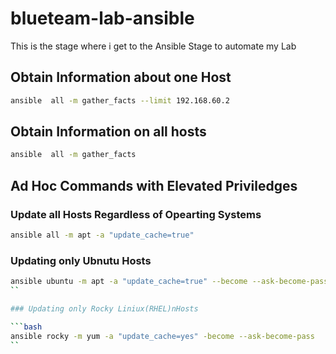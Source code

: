 # blueteam-lab-ansible

This is the stage where i get to the Ansible Stage to automate my Lab 

## Obtain Information about one Host

```bash
ansible  all -m gather_facts --limit 192.168.60.2


```

## Obtain Information on all hosts


```bash
ansible  all -m gather_facts 
```

## Ad Hoc Commands with Elevated Priviledges

### Update all Hosts Regardless of Opearting Systems
```bash
ansible all -m apt -a "update_cache=true"
```

### Updating only Ubnutu Hosts
```bash
ansible ubuntu -m apt -a "update_cache=true" --become --ask-become-pass
``

### Updating only Rocky Liniux(RHEL)nHosts

```bash
ansible rocky -m yum -a "update_cache=yes" -become --ask-become-pass
``

